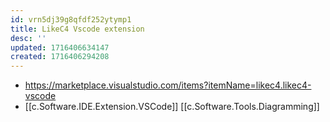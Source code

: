```yaml
---
id: vrn5dj39g8qfdf252ytymp1
title: LikeC4 Vscode extension
desc: ''
updated: 1716406634147
created: 1716406294208
---
```


- https://marketplace.visualstudio.com/items?itemName=likec4.likec4-vscode
- [[c.Software.IDE.Extension.VSCode]] [[c.Software.Tools.Diagramming]]